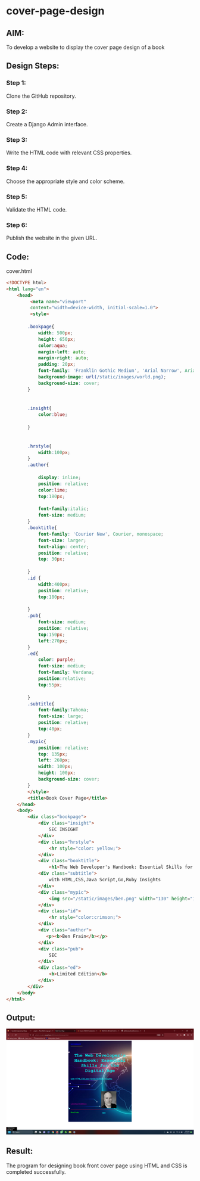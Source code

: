 # cover-page-design
## AIM:
To develop a website to display the cover page design of a book

## Design Steps:

### Step 1:
Clone the GitHub repository.
### Step 2:
Create a Django Admin interface.
### Step 3:
Write the HTML code with relevant CSS properties.
### Step 4:
Choose the appropriate style and color scheme.
### Step 5:
Validate the HTML code.
### Step 6:
Publish the website in the given URL.

## Code:

cover.html
```html
<!DOCTYPE html>
<html lang="en">
    <head>
         <meta name="viewport" 
         content="width=device-width, initial-scale=1.0">
         <style>

        .bookpage{
            width: 500px;
            height: 650px;
            color:aqua;
            margin-left: auto;
            margin-right: auto;
            padding: 20px;
            font-family: 'Franklin Gothic Medium', 'Arial Narrow', Arial, sans-serif;
            background-image: url(/static/images/world.png);
            background-size: cover;
        }
            

        .insight{
            color:blue;

        }

        
        .hrstyle{
            width:100px;
        }
        .author{
        
            display: inline;
            position: relative;
            color:lime;
            top:180px;
            
            font-family:italic;
            font-size: medium;
        }
        .booktitle{
            font-family: 'Courier New', Courier, monospace;
            font-size: larger;
            text-align: center;
            position: relative;
            top: 30px;
        
        }
        .id {
            width:400px;
            position: relative;
            top:180px;
            
        }
        .pub{
            font-size: medium;
            position: relative;
            top:150px;
            left:270px;
        }
        .ed{
            color: purple;
            font-size: medium;
            font-family: Verdana;
            position:relative;
            top:55px;

        }
        .subtitle{
            font-family:Tahoma;
            font-size: large;
            position: relative;
            top:40px;
        }
        .mypic{
            position: relative;
            top: 135px;
            left: 260px;
            width: 100px;
            height: 100px;
            background-size: cover;
        }
        </style>
        <title>Book Cover Page</title>
    </head>
    <body>
        <div class="bookpage">
            <div class="insight">
                SEC INSIGHT
            </div>
            <div class="hrstyle">
                <hr style="color: yellow;">
            </div>
            <div class="booktitle">
                <h1>The Web Developer's Handbook: Essential Skills for the Digital Age</h1></div>
            <div class="subtitle">
                with HTML,CSS,Java Script,Go,Ruby Insights
            </div>
            <div class="mypic">
                <img src="/static/images/ben.png" width="130" height="145" alt="">
            </div>
            <div class="id">
                <hr style="color:crimson;">
            </div>
            <div class="author">
               <p><b>Ben Frain</b></p>
            </div>
            <div class="pub">
                SEC
            </div>
            <div class="ed">
                <b>Limited Edition</b>
            </div>
        </div>
    </body>
</html>
```

## Output:

![Output](coverpage.png)

## Result:
The program for designing book front cover page using HTML and CSS is completed successfully.
